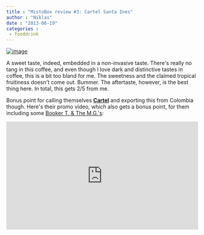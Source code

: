 ```yaml
---
title : "MistoBox review #3: Cartel Santa Ines"
author : "Niklas"
date : "2013-06-19"
categories : 
 - fooddrink
---
```


[![image](https://niklasblog.com/wp-content/wpid-mtf_QEfVW_143.jpg "mtf_QEfVW_143.jpg")](https://niklasblog.com/wp-content/wpid-mtf_QEfVW_143.jpg)

A sweet taste, indeed, embedded in a non-invasive taste. There's really no tang in this coffee, and even though I love dark and distinctive tastes in coffee, this is a bit too bland for me. The sweetness and the claimed tropical fruitiness doesn't come out. Bummer. The aftertaste, however, is the best thing here. In total, this gets 2/5 from me.

Bonus point for calling themselves **[Cartel](http://www.cartelcoffeelab.com)** and exporting this from Colombia though. Here's their promo video, which also gets a bonus point, for them including some [Booker T. & The M.G.'s](http://en.wikipedia.org/wiki/Booker_T._%26_the_M.G.%27s):

<iframe src="http://player.vimeo.com/video/32118098?title=0&amp;byline=0&amp;portrait=0&amp;color=e9f502" width="510" height="287" frameborder="0" webkitallowfullscreen mozallowfullscreen="" allowfullscreen=""></iframe>
